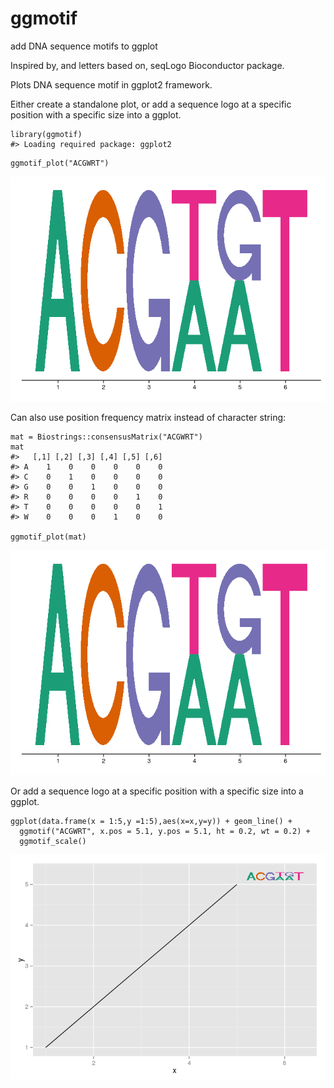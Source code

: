 <!-- README.md is generated from README.Rmd. Please edit that file -->



ggmotif
=======

add DNA sequence motifs to ggplot

Inspired by, and letters based on, seqLogo Bioconductor package.

Plots DNA sequence motif in ggplot2 framework.

Either create a standalone plot, or add a sequence logo at a specific position with a specific size into a ggplot.

``` {.r}
library(ggmotif)
#> Loading required package: ggplot2
```

``` {.r}
ggmotif_plot("ACGWRT") 
```

![](README-example_ggmotif_plot-1.png)

Can also use position frequency matrix instead of character string:

``` {.r}
mat = Biostrings::consensusMatrix("ACGWRT")
mat
#>   [,1] [,2] [,3] [,4] [,5] [,6]
#> A    1    0    0    0    0    0
#> C    0    1    0    0    0    0
#> G    0    0    1    0    0    0
#> R    0    0    0    0    1    0
#> T    0    0    0    0    0    1
#> W    0    0    0    1    0    0

ggmotif_plot(mat) 
```

![](README-example_ggmotif_plot2-1.png)

Or add a sequence logo at a specific position with a specific size into a ggplot.

``` {.r}
ggplot(data.frame(x = 1:5,y =1:5),aes(x=x,y=y)) + geom_line() + 
  ggmotif("ACGWRT", x.pos = 5.1, y.pos = 5.1, ht = 0.2, wt = 0.2) + 
  ggmotif_scale() 

```

![](README-example_ggmotif-1.png)
